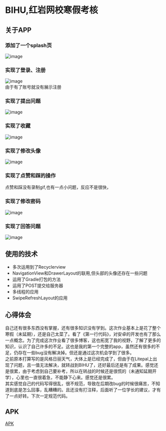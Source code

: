 BIHU,红岩网校寒假考核 
===================
关于APP
------
### 添加了一个splash页
![image](https://github.com/MIKE-MILK/bihu/blob/master/gif/Video_20200216_102437_890.gif)
### 实现了登录、注册  
![image](https://github.com/MIKE-MILK/bihu/blob/master/gif/Video_20200216_103552_581.gif)  
由于有了账号就没有展示注册
### 实现了提出问题
![image](https://github.com/MIKE-MILK/bihu/blob/master/gif/Video_20200216_104342_747.gif)
### 实现了收藏
![image](https://github.com/MIKE-MILK/bihu/blob/master/gif/Video_20200216_104023_115.gif)
### 实现了修改头像
![image](https://github.com/MIKE-MILK/bihu/blob/master/gif/Video_20200216_104658_822.gif)
### 实现了点赞和踩的操作  
点赞和踩没有录制gif,也有一点小问题，反应不是很快，
### 实现了修改密码
![image](https://github.com/MIKE-MILK/bihu/blob/master/gif/Video_20200216_104920_305.gif)
### 实现了回答问题
![image](https://github.com/MIKE-MILK/bihu/blob/master/gif/Video_20200216_104532_737.gif)
## 使用的技术  
 * 多次运用到了Recyclerview  
 * NavigationView和DrawerLayout的联用,但头部的头像还存在一些问题  
 * 运用了Gradle打包的方法
 * 运用了POST提交给服务器
 * 多线程的应用
 * SwipeRefreshLayout的应用
 ## 心得体会
 自己还有很多东西没有掌握，还有很多知识没有学到。这次作业基本上是花了整个寒假（未延期），还是自己太菜了。看了《第一行代码》，对安卓的开发也有了那么一点概念。为了完成这次作业看了很多博客，这也拓宽了我的视野，了解了更多的知识，认识了自己许多的不足。这也是我的第一个完整的app，虽然还有很多的不足，仍存在一些bug没有解决掉。但还是通过这次机会学到了很多。  
 之前原本打算写的是风格日丽天气，大体上是已经完成了，但由于在Litepal上出现了问题，且一值无法解决，就转战到BIHU了，还好最后还是有了成果。感觉还是很累，由于考虑到自己要补考，所以在转战的时候还是很慌的（未通知延期开学），心里也一直很着急，不能静下心来。感觉还是很累。  
 其实感觉自己的代码写得很乱，很不规范，导致在后期改bug的时候很痛苦，不知道到底是怎么回事，乱糟糟的。且还没有打注释，后面听了一位学长的建议，才有了一点好转。下次一定规范代码。
 ## APK
 [APK](https://github.com/MIKE-MILK/bihu/blob/master/app/release/app-release.apk)
